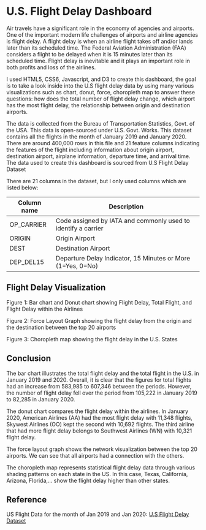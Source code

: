 # U.S. Flight Delay Dashboard

Air travels have a significant role in the economy of agencies and airports. One of the important modern life challenges of airports and airline agencies is flight delay. A flight delay is when an airline flight takes off and/or lands later than its scheduled time. The Federal Aviation Administration (FAA) considers a flight to be delayed when it is 15 minutes later than its scheduled time. Flight delay is inevitable and it plays an important role in both profits and loss of the airlines.

I used HTML5, CSS6, Javascript, and D3 to create this dashboard, the goal is to take a look inside into the U.S flight delay data by using many various visualizations such as chart, donut, force, choropleth map to answer these questions: how does the total number of flight delay change, which airport has the most flight delay, the relationship between origin and destination airports.

The data is collected from the Bureau of Transportation Statistics, Govt. of the USA. This data is open-sourced under U.S. Govt. Works. This dataset contains all the flights in the month of January 2019 and January 2020. There are around 400,000 rows in this file and 21 feature columns indicating the features of the flight including information about origin airport, destination airport, airplane information, departure time, and arrival time. The data used to create this dashboard is sourced from U.S Flight Delay Dataset

There are 21 columns in the dataset, but I only used columns which are listed below:

|    Column name    |                                   Description               |
|-------------------|-------------------------------------------------------------|
|OP_CARRIER         |Code assigned by IATA and commonly used to identify a carrier|
|ORIGIN             |Origin Airport                                               |
|DEST               |Destination Airport                                          |
|DEP_DEL15          |Departure Delay Indicator, 15 Minutes or More (1=Yes, 0=No)  |

## Flight Delay Visualization

Figure 1: Bar chart and Donut chart showing Flight Delay, Total Flight, and Flight Delay within the Airlines

Figure 2: Force Layout Graph showing the flight delay from the origin and the destination between the top 20 airports

Figure 3: Choropleth map showing the flight delay in the U.S. States

## Conclusion

The bar chart illustrates the total flight delay and the total flight in the U.S. in January 2019 and 2020. Overall, it is clear that the figures for total flights had an increase from 583,985 to 607,346 between the periods. However, the number of flight delay fell over the period from 105,222 in January 2019 to 82,285 in January 2020.

The donut chart compares the flight delay within the airlines. In January 2020, American Airlines (AA) had the most flight delay with 11,348 flights, Skywest Airlines (OO) kept the second with 10,692 flights. The third airline that had more flight delay belongs to Southwest Airlines (WN) with 10,321 flight delay.

The force layout graph shows the network visualization between the top 20 airports. We can see that all airports had a connection with the others.

The choropleth map represents statistical flight delay data through various shading patterns on each state in the US. In this case, Texas, California, Arizona, Florida,... show the flight delay higher than other states.

## Reference

US Flight Data for the month of Jan 2019 and Jan 2020: [U.S Flight Delay Dataset](https://www.kaggle.com/divyansh22/february-flight-delay-prediction#Feb_2020_ontime.csv)
